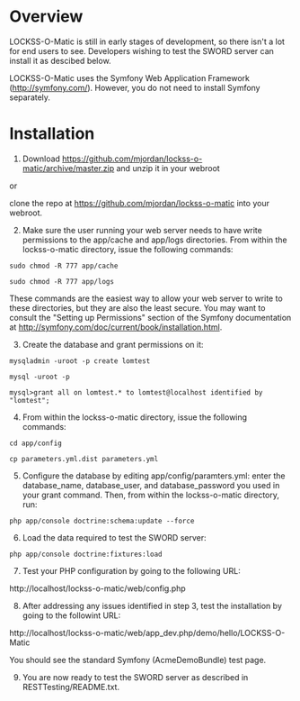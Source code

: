 Overview
========

LOCKSS-O-Matic is still in early stages of development, so there isn't a lot for end users to see. Developers wishing to test the SWORD server can install it as descibed below.

LOCKSS-O-Matic uses the Symfony Web Application Framework (http://symfony.com/). However, you do not need to install Symfony separately.

Installation
============

1) Download https://github.com/mjordan/lockss-o-matic/archive/master.zip and unzip it in your webroot

or

clone the repo at https://github.com/mjordan/lockss-o-matic into your webroot.

2) Make sure the user running your web server needs to have write permissions to the app/cache and app/logs directories. From within the lockss-o-matic directory, issue the following commands:

```sudo chmod -R 777 app/cache```

```sudo chmod -R 777 app/logs```

These commands are the easiest way to allow your web server to write to these directories, but they are also the least secure. You may want to consult the "Setting up Permissions" section of the Symfony documentation at http://symfony.com/doc/current/book/installation.html.

3) Create the database and grant permissions on it:

```mysqladmin -uroot -p create lomtest```

```mysql -uroot -p```

```mysql>grant all on lomtest.* to lomtest@localhost identified by "lomtest";```

4) From within the lockss-o-matic directory, issue the following commands:

```cd app/config```

```cp parameters.yml.dist parameters.yml```

5) Configure the database by editing app/config/paramters.yml: enter the database_name, database_user, and database_password you used in your grant command. Then, from within the lockss-o-matic directory, run:

```php app/console doctrine:schema:update --force```

6) Load the data required to test the SWORD server:

```php app/console doctrine:fixtures:load```

7) Test your PHP configuration by going to the following URL:

http://localhost/lockss-o-matic/web/config.php

8) After addressing any issues identified in step 3, test the installation by going to the followint URL:

http://localhost/lockss-o-matic/web/app_dev.php/demo/hello/LOCKSS-O-Matic

You should see the standard Symfony (AcmeDemoBundle) test page.

9) You are now ready to test the SWORD server as described in RESTTesting/README.txt.
